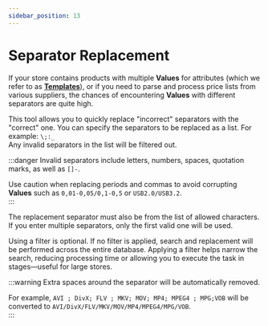 ```yaml
---
sidebar_position: 13
---
```


# Separator Replacement

If your store contains products with multiple **Values** for attributes (which we refer to as [**Templates**](/general-info/values-templates.md)), or if you need to parse and process price lists from various suppliers, the chances of encountering **Values** with different separators are quite high.

This tool allows you to quickly replace "incorrect" separators with the "correct" one. You can specify the separators to be replaced as a list. For example: `\;:_`  
Any invalid separators in the list will be filtered out.

:::danger
Invalid separators include letters, numbers, spaces, quotation marks, as well as `[]-`.  

Use caution when replacing periods and commas to avoid corrupting **Values** such as `0,01-0,05/0,1-0,5` or `USB2.0/USB3.2`.  
:::

The replacement separator must also be from the list of allowed characters. If you enter multiple separators, only the first valid one will be used.

Using a filter is optional. If no filter is applied, search and replacement will be performed across the entire database. Applying a filter helps narrow the search, reducing processing time or allowing you to execute the task in stages—useful for large stores.

:::warning
Extra spaces around the separator will be automatically removed.  

For example, `AVI ; DivX; FLV ; MKV; MOV; MP4; MPEG4 ; MPG;VOB` will be converted to `AVI/DivX/FLV/MKV/MOV/MP4/MPEG4/MPG/VOB`.  
:::
